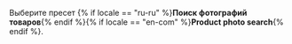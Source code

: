 Выберите пресет {% if locale == "ru-ru" %}**Поиск фотографий товаров**{% endif %}{% if locale == "en-com" %}**Product photo search**{% endif %}.